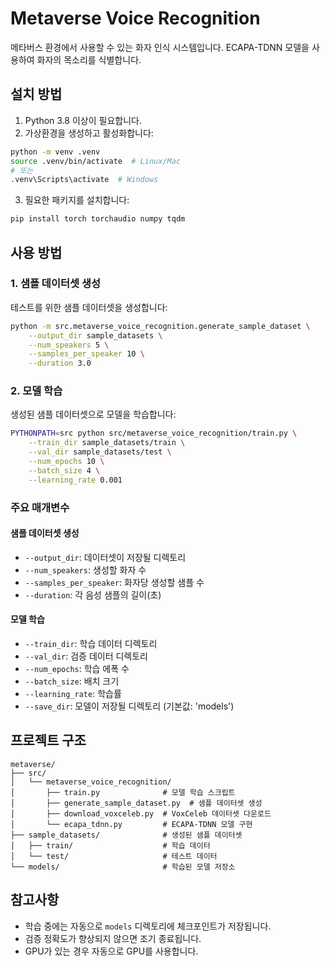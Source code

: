 # Metaverse Voice Recognition

메타버스 환경에서 사용할 수 있는 화자 인식 시스템입니다. ECAPA-TDNN 모델을 사용하여 화자의 목소리를 식별합니다.

## 설치 방법

1. Python 3.8 이상이 필요합니다.
2. 가상환경을 생성하고 활성화합니다:

```bash
python -m venv .venv
source .venv/bin/activate  # Linux/Mac
# 또는
.venv\Scripts\activate  # Windows
```

3. 필요한 패키지를 설치합니다:

```bash
pip install torch torchaudio numpy tqdm
```

## 사용 방법

### 1. 샘플 데이터셋 생성

테스트를 위한 샘플 데이터셋을 생성합니다:

```bash
python -m src.metaverse_voice_recognition.generate_sample_dataset \
    --output_dir sample_datasets \
    --num_speakers 5 \
    --samples_per_speaker 10 \
    --duration 3.0
```

### 2. 모델 학습

생성된 샘플 데이터셋으로 모델을 학습합니다:

```bash
PYTHONPATH=src python src/metaverse_voice_recognition/train.py \
    --train_dir sample_datasets/train \
    --val_dir sample_datasets/test \
    --num_epochs 10 \
    --batch_size 4 \
    --learning_rate 0.001
```

### 주요 매개변수

#### 샘플 데이터셋 생성

- `--output_dir`: 데이터셋이 저장될 디렉토리
- `--num_speakers`: 생성할 화자 수
- `--samples_per_speaker`: 화자당 생성할 샘플 수
- `--duration`: 각 음성 샘플의 길이(초)

#### 모델 학습

- `--train_dir`: 학습 데이터 디렉토리
- `--val_dir`: 검증 데이터 디렉토리
- `--num_epochs`: 학습 에폭 수
- `--batch_size`: 배치 크기
- `--learning_rate`: 학습률
- `--save_dir`: 모델이 저장될 디렉토리 (기본값: 'models')

## 프로젝트 구조

```
metaverse/
├── src/
│   └── metaverse_voice_recognition/
│       ├── train.py              # 모델 학습 스크립트
│       ├── generate_sample_dataset.py  # 샘플 데이터셋 생성
│       ├── download_voxceleb.py  # VoxCeleb 데이터셋 다운로드
│       └── ecapa_tdnn.py         # ECAPA-TDNN 모델 구현
├── sample_datasets/              # 생성된 샘플 데이터셋
│   ├── train/                    # 학습 데이터
│   └── test/                     # 테스트 데이터
└── models/                       # 학습된 모델 저장소
```

## 참고사항

- 학습 중에는 자동으로 `models` 디렉토리에 체크포인트가 저장됩니다.
- 검증 정확도가 향상되지 않으면 조기 종료됩니다.
- GPU가 있는 경우 자동으로 GPU를 사용합니다.
